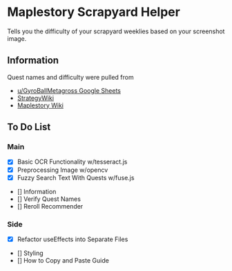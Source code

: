 # Maplestory Scrapyard Helper

Tells you the difficulty of your scrapyard weeklies based on your screenshot image.

## Information

Quest names and difficulty were pulled from 
- [u/GyroBallMetagross Google Sheets](https://docs.google.com/spreadsheets/d/1FJcMQHfhsDNsRQW_KhrmR3uyWmudv8e8Y_nY5uawKAg/edit?gid=0#gid=0)
- [StrategyWiki](https://strategywiki.org/wiki/MapleStory/Towns/Scrapyard)
- [Maplestory Wiki](https://maplestorywiki.net/w/Quests/105/(Weekly_Quest)_Haven_Weekly_Mission)

## To Do List

### Main
- [x] Basic OCR Functionality w/tesseract.js
- [x] Preprocessing Image w/opencv
- [x] Fuzzy Search Text With Quests w/fuse.js
- [] Information
- [] Verify Quest Names
- [] Reroll Recommender

### Side
- [x] Refactor useEffects into Separate Files
- [] Styling
- [] How to Copy and Paste Guide

